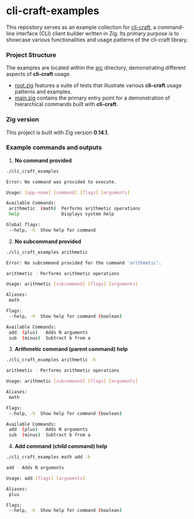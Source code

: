 # cli-craft-examples
This repository serves as an example collection for [cli-craft](https://github.com/SarthakMakhija/cli-craft), a command-line interface (CLI) client builder written in Zig. Its primary purpose is to showcase various functionalities and usage patterns of the cli-craft library.

### Project Structure
The examples are located within the [src](https://github.com/SarthakMakhija/cli-craft-examples/tree/main/src) directory, demonstrating different aspects of **cli-craft** usage.

- [root.zig](https://github.com/SarthakMakhija/cli-craft-examples/blob/main/src/root.zig) features a suite of tests that illustrate various **cli-craft** usage patterns and examples.
- [main.zig](https://github.com/SarthakMakhija/cli-craft-examples/blob/main/src/main.zig) contains the primary entry point for a demonstration of hierarchical commands built with **cli-craft**.

### Zig version
This project is built with Zig version **0.14.1**.

### Example commands and outputs

1. **No command provided**

```bash
./cli_craft_examples

Error: No command was provided to execute.

Usage: [app-name] [command] [flags] [arguments] 

Available Commands:
 arithmetic  (math)  Performs arithmetic operations 
 help                Displays system help 

Global flags:
 --help, -h  Show help for command 
```

2. **No subcommand provided**

```bash
./cli_craft_examples arithmetic

Error: No subcommand provided for the command 'arithmetic'.

arithmetic - Performs arithmetic operations

Usage: arithmetic [subcommand] [flags] [arguments] 

Aliases:
 math 

Flags:
 --help, -h  Show help for command (boolean) 

Available Commands:
 add  (plus)   Adds N arguments 
 sub  (minus)  Subtract b from a
```

3. **Arithmetic command (parent command) help**

```bash
./cli_craft_examples arithmetic -h

arithmetic - Performs arithmetic operations

Usage: arithmetic [subcommand] [flags] [arguments] 

Aliases:
 math 

Flags:
 --help, -h  Show help for command (boolean) 

Available Commands:
 add  (plus)   Adds N arguments 
 sub  (minus)  Subtract b from a 
```

4. **Add command (child command) help**

```bash
./cli_craft_examples math add -h

add - Adds N arguments

Usage: add [flags] [arguments] 

Aliases:
 plus 

Flags:
 --help, -h  Show help for command (boolean) 

```







